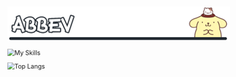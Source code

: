 <img src="animated-cover-nodither.gif"/>

![My Skills](https://skillicons.dev/icons?i=linux,c,java,ts,go,python,docker)

![Top Langs](https://github-readme-stats.vercel.app/api/top-langs/?username=abb3v&layout=compact)
